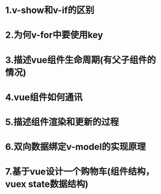 # 1.v-show和v-if的区别





# 2.为何v-for中要使用key



# 3.描述vue组件生命周期(有父子组件的情况)

# 4.vue组件如何通讯

# 5.描述组件渲染和更新的过程

# 6.双向数据绑定v-model的实现原理



# 7.基于vue设计一个购物车(组件结构，vuex state数据结构)